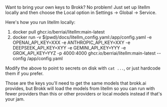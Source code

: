Want to bring your own keys to Brokk? No problem! Just set up litellm locally and then choose the Local option
in Settings -> Global -> Service.

Here's how you run litellm locally:

1. docker pull ghcr.io/berriai/litellm:main-latest
2. docker run -v $(pwd)/docs/litellm_config.yaml:/app/config.yaml -e OPENAI_API_KEY=XXX -e ANTHROPIC_API_KEY=XXY -e DEEPSEEK_API_KEY=XYY -e GEMINI_API_KEY=YYY -e GROK_API_KEY=YYZ -p 4000:4000 ghcr.io/berriai/litellm:main-latest --config /app/config.yaml

Modify the above to point to secrets on disk with `cat ...`, or just hardcode them if you prefer.

Those are the keys you'll need to get the same models that brokk.ai provides, but Brokk will load the models from litellm so you can run with fewer providers than this or other providers or local models instead if that's your jam.
